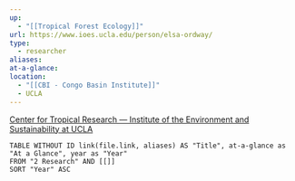 ```yaml
---
up:
  - "[[Tropical Forest Ecology]]"
url: https://www.ioes.ucla.edu/person/elsa-ordway/
type:
  - researcher
aliases: 
at-a-glance: 
location:
  - "[[CBI - Congo Basin Institute]]"
  - UCLA
---
```

[Center for Tropical Research — Institute of the Environment and Sustainability at UCLA](https://www.ioes.ucla.edu/ctr/)

```dataview
TABLE WITHOUT ID link(file.link, aliases) AS "Title", at-a-glance as "At a Glance", year as "Year"
FROM "2 Research" AND [[]]
SORT "Year" ASC
```